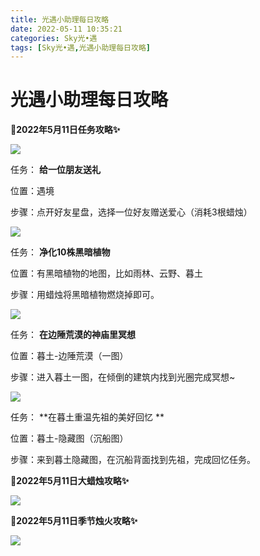 ```yaml
---
title: 光遇小助理每日攻略
date: 2022-05-11 10:35:21
categories: Sky光•遇
tags: [Sky光•遇,光遇小助理每日攻略]
---
```

# 光遇小助理每日攻略
**🎉2022年5月11日任务攻略✨**

![](https://ok.166.net/reunionpub/ds/kol/20220511/000315-k6psmusy3e.png)

任务： **给一位朋友送礼**

位置：遇境

步骤：点开好友星盘，选择一位好友赠送爱心（消耗3根蜡烛）

![](https://ok.166.net/reunionpub/ds/kol/20220511/000407-04avbsr8no.png)

任务： **净化10株黑暗植物**

位置：有黑暗植物的地图，比如雨林、云野、暮土

步骤：用蜡烛将黑暗植物燃烧掉即可。

![](https://ok.166.net/reunionpub/ds/kol/20220511/000619-4uwqot06ym.png)

任务： **在边陲荒漠的神庙里冥想**

位置：暮土-边陲荒漠（一图）

步骤：进入暮土一图，在倾倒的建筑内找到光圈完成冥想~

![](https://ok.166.net/reunionpub/ds/kol/20220511/001853-t53wmej90f.png)

任务： **在暮土重温先祖的美好回忆  **

位置：暮土-隐藏图（沉船图）

步骤：来到暮土隐藏图，在沉船背面找到先祖，完成回忆任务。

 **🎉2022年5月11日大蜡烛攻略✨**

![](https://ok.166.net/reunionpub/ds/kol/20220511/000300-gtq0i2s3om.png)

  

 **🎉2022年5月11日季节烛火攻略✨**

![](https://ok.166.net/reunionpub/ds/kol/20220511/000512-tch8j94nui.png)

  

  

